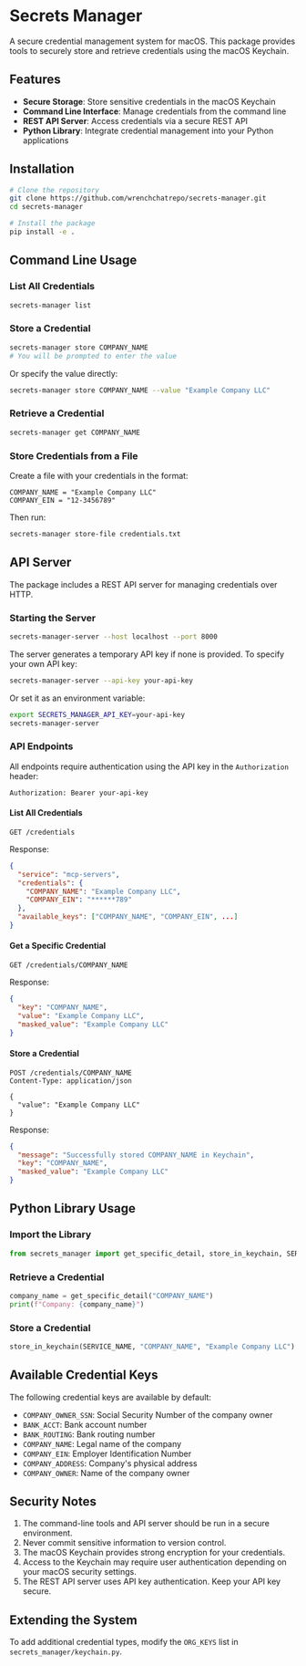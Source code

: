 # Secrets Manager

A secure credential management system for macOS. This package provides tools to securely store and retrieve credentials using the macOS Keychain.

## Features

- **Secure Storage**: Store sensitive credentials in the macOS Keychain
- **Command Line Interface**: Manage credentials from the command line
- **REST API Server**: Access credentials via a secure REST API
- **Python Library**: Integrate credential management into your Python applications

## Installation

```bash
# Clone the repository
git clone https://github.com/wrenchchatrepo/secrets-manager.git
cd secrets-manager

# Install the package
pip install -e .
```

## Command Line Usage

### List All Credentials

```bash
secrets-manager list
```

### Store a Credential

```bash
secrets-manager store COMPANY_NAME
# You will be prompted to enter the value
```

Or specify the value directly:

```bash
secrets-manager store COMPANY_NAME --value "Example Company LLC"
```

### Retrieve a Credential

```bash
secrets-manager get COMPANY_NAME
```

### Store Credentials from a File

Create a file with your credentials in the format:

```
COMPANY_NAME = "Example Company LLC"
COMPANY_EIN = "12-3456789"
```

Then run:

```bash
secrets-manager store-file credentials.txt
```

## API Server

The package includes a REST API server for managing credentials over HTTP.

### Starting the Server

```bash
secrets-manager-server --host localhost --port 8000
```

The server generates a temporary API key if none is provided. To specify your own API key:

```bash
secrets-manager-server --api-key your-api-key
```

Or set it as an environment variable:

```bash
export SECRETS_MANAGER_API_KEY=your-api-key
secrets-manager-server
```

### API Endpoints

All endpoints require authentication using the API key in the `Authorization` header:

```
Authorization: Bearer your-api-key
```

#### List All Credentials

```
GET /credentials
```

Response:

```json
{
  "service": "mcp-servers",
  "credentials": {
    "COMPANY_NAME": "Example Company LLC",
    "COMPANY_EIN": "******789"
  },
  "available_keys": ["COMPANY_NAME", "COMPANY_EIN", ...]
}
```

#### Get a Specific Credential

```
GET /credentials/COMPANY_NAME
```

Response:

```json
{
  "key": "COMPANY_NAME",
  "value": "Example Company LLC",
  "masked_value": "Example Company LLC"
}
```

#### Store a Credential

```
POST /credentials/COMPANY_NAME
Content-Type: application/json

{
  "value": "Example Company LLC"
}
```

Response:

```json
{
  "message": "Successfully stored COMPANY_NAME in Keychain",
  "key": "COMPANY_NAME",
  "masked_value": "Example Company LLC"
}
```

## Python Library Usage

### Import the Library

```python
from secrets_manager import get_specific_detail, store_in_keychain, SERVICE_NAME
```

### Retrieve a Credential

```python
company_name = get_specific_detail("COMPANY_NAME")
print(f"Company: {company_name}")
```

### Store a Credential

```python
store_in_keychain(SERVICE_NAME, "COMPANY_NAME", "Example Company LLC")
```

## Available Credential Keys

The following credential keys are available by default:

- `COMPANY_OWNER_SSN`: Social Security Number of the company owner
- `BANK_ACCT`: Bank account number
- `BANK_ROUTING`: Bank routing number
- `COMPANY_NAME`: Legal name of the company
- `COMPANY_EIN`: Employer Identification Number
- `COMPANY_ADDRESS`: Company's physical address
- `COMPANY_OWNER`: Name of the company owner

## Security Notes

1. The command-line tools and API server should be run in a secure environment.
2. Never commit sensitive information to version control.
3. The macOS Keychain provides strong encryption for your credentials.
4. Access to the Keychain may require user authentication depending on your macOS security settings.
5. The REST API server uses API key authentication. Keep your API key secure.

## Extending the System

To add additional credential types, modify the `ORG_KEYS` list in `secrets_manager/keychain.py`.
